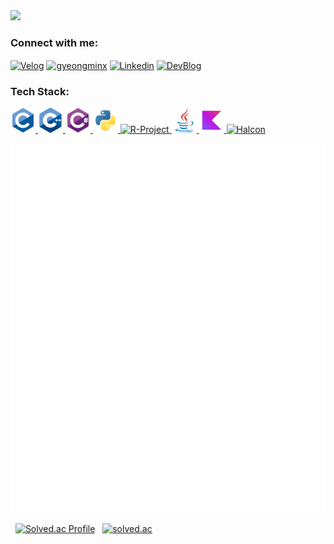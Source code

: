 <img src="https://capsule-render.vercel.app/api?type=soft&color=auto&animation=fadeIn&height=200&section=header&text=Gyeongmin%20Lee&fontSize=90" />
<h3 align="left">Connect with me:</h3>

<p align="left">
<a href="mailto:gyeongmin@hansung.ac.kr" target="blank"><img align="center" src="https://user-images.githubusercontent.com/97784561/224553914-07f9fac0-2c71-4599-bc03-abcd08cd3304.png" alt="Velog" height="38" width="38"/></a>
<a href="https://instagram.com/gyeongminx" target="blank"><img align="center" src="https://raw.githubusercontent.com/rahuldkjain/github-profile-readme-generator/master/src/images/icons/Social/instagram.svg" alt="gyeongminx" height="35" width="36"/></a>
<a href="https://www.linkedin.com/in/gyeongmin-lee-865448256/" target="blank"><img align="center" src="https://upload.wikimedia.org/wikipedia/commons/8/81/LinkedIn_icon.svg" alt="Linkedin" height="35" width="35"/></a>
<a href="https://gyeongminn.github.io" target="blank"><img align="center" src="https://gyeongminn.github.io/logo.ico/white.svg" alt="DevBlog" height="35" width="35"/></a>
</p>

<h3 align="left">Tech Stack:</h3>
<p align="left"> 
<a href="https://www.cprogramming.com/" target="_blank" rel="noreferrer"> <img src="https://raw.githubusercontent.com/devicons/devicon/master/icons/c/c-original.svg" alt="c" width="40" height="40"/> </a> 
<a href="https://www.w3schools.com/cpp/" target="_blank" rel="noreferrer"> <img src="https://raw.githubusercontent.com/devicons/devicon/master/icons/cplusplus/cplusplus-original.svg" alt="cplusplus" width="40" height="40"/> </a> 
<a href="https://www.w3schools.com/cs/" target="_blank" rel="noreferrer"> <img src="https://raw.githubusercontent.com/devicons/devicon/master/icons/csharp/csharp-original.svg" alt="csharp" width="40" height="40"/> </a> 
<a href="https://www.python.org" target="_blank" rel="noreferrer"> <img src="https://raw.githubusercontent.com/devicons/devicon/master/icons/python/python-original.svg" alt="python" width="40" height="40"/> </a>
<a href="https://www.r-project.org" target="_blank" rel="noreferrer"> <img src="https://user-images.githubusercontent.com/97784561/224611261-71b4e46c-ef0d-4eb4-b3fd-95eec6e66bae.png" alt="R-Project" width="38" height="38"/> </a>
<a href="https://www.java.com" target="_blank" rel="noreferrer"> <img src="https://raw.githubusercontent.com/devicons/devicon/master/icons/java/java-original.svg" alt="java" width="40" height="40"/> </a> 
<a href="https://kotlinlang.org" target="_blank" rel="noreferrer"> <img src="https://raw.githubusercontent.com/devicons/devicon/master/icons/kotlin/kotlin-original.svg" alt="kotlin" width="40" height="40"/> </a>
<a href="https://www.mvtec.com/products/halcon" target="_blank" rel="noreferrer"> <img src="https://user-images.githubusercontent.com/97784561/224551155-ef0d5041-8e60-4f72-817a-3a6bd1d03c93.png" alt="Halcon" width="40" height="40"/> </a>
</p>


![](https://github.com/gyeongminn/github-stats-transparent/blob/output/generated/overview.svg)
![](https://github.com/gyeongminn/github-stats-transparent/blob/output/generated/languages.svg)

&nbsp; [![Solved.ac Profile](http://mazassumnida.wtf/api/v2/generate_badge?boj=gyeongmin)](https://solved.ac/gyeongmin/)
&nbsp; [![solved.ac](https://solvedac.junah.dev/v1/generate_badge?handle=gyeongmin)](https://solved.ac/profile/gyeongmin/arena)

